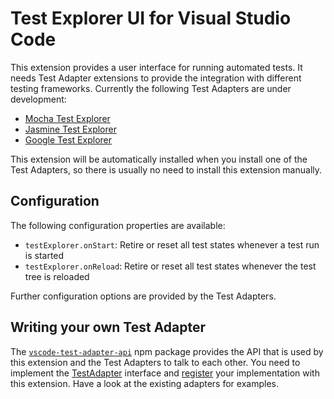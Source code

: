 # Test Explorer UI for Visual Studio Code

This extension provides a user interface for running automated tests.
It needs Test Adapter extensions to provide the integration with different testing frameworks.
Currently the following Test Adapters are under development:

* [Mocha Test Explorer](https://marketplace.visualstudio.com/items?itemName=hbenl.vscode-mocha-test-adapter)
* [Jasmine Test Explorer](https://marketplace.visualstudio.com/items?itemName=hbenl.vscode-jasmine-test-adapter)
* [Google Test Explorer](https://marketplace.visualstudio.com/items?itemName=OpenNingia.vscode-google-test-adapter)

This extension will be automatically installed when you install one of the Test Adapters,
so there is usually no need to install this extension manually.

## Configuration

The following configuration properties are available:

* `testExplorer.onStart`: Retire or reset all test states whenever a test run is started
* `testExplorer.onReload`: Retire or reset all test states whenever the test tree is reloaded

Further configuration options are provided by the Test Adapters.

## Writing your own Test Adapter

The [`vscode-test-adapter-api`](https://github.com/hbenl/vscode-test-adapter-api) npm package
provides the API that is used by this extension and the Test Adapters to talk to each other.
You need to implement the 
[TestAdapter](https://github.com/hbenl/vscode-test-adapter-api/blob/5b2300ac79dee47dffe5f9fdfe5399316e31d278/src/index.ts#L10)
interface and
[register](https://github.com/hbenl/vscode-test-adapter-api/blob/5b2300ac79dee47dffe5f9fdfe5399316e31d278/src/index.ts#L6)
your implementation with this extension.
Have a look at the existing adapters for examples.
